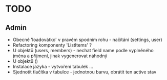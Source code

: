 # TODO

## Admin

* Obecné 'loadovátko' v pravém spodním rohu - načítání (settings, user)
* Refactoring komponenty 'ListItems' ?
* U objektů (users, members) - nechat field name podle vyplněného jména a přijmení, jinak vygenerovat náhodný
* U objektů ()
* Instalace jazyka - vytvoření tabulek ...
* Sjednotit tlačítka v tabulce - jednotnou barvu, obrátit ten active stav
